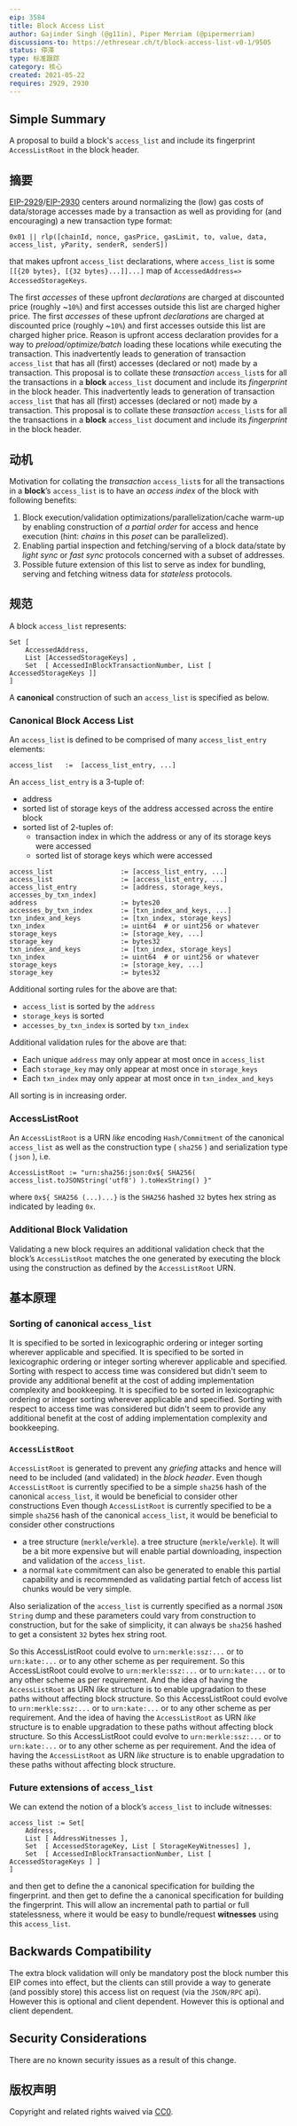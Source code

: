 ```yaml
---
eip: 3584
title: Block Access List
author: Gajinder Singh (@g11in), Piper Merriam (@pipermerriam)
discussions-to: https://ethresear.ch/t/block-access-list-v0-1/9505
status: 停滞
type: 标准跟踪
category: 核心
created: 2021-05-22
requires: 2929, 2930
---
```


## Simple Summary
A proposal to build a block's `access_list` and include its fingerprint `AccessListRoot` in the block header.

## 摘要
[EIP-2929](./eip-2929.md)/[EIP-2930](./eip-2930.md) centers around normalizing the (low) gas costs of data/storage accesses made by a transaction as well as providing for (and encouraging) a new transaction type format:
```
0x01 || rlp([chainId, nonce, gasPrice, gasLimit, to, value, data, access_list, yParity, senderR, senderS])
```
that makes upfront `access_list` declarations, where `access_list` is some `[[{20 bytes}, [{32 bytes}...]]...]` map of `AccessedAddress=> AccessedStorageKeys`.

The first *accesses* of these upfront *declarations* are charged at discounted price (roughly ~`10%`) and first accesses outside this list are charged higher price. The first *accesses* of these upfront *declarations* are charged at discounted price (roughly ~`10%`) and first accesses outside this list are charged higher price. Reason is upfront access declaration provides for a way to *preload/optimize/batch* loading these locations while executing the transaction. This inadvertently leads to generation of transaction `access_list` that has all (first) accesses (declared or not) made by a transaction. This proposal is to collate these *transaction* `access_list`s for all the transactions in a **block** `access_list` document and include its *fingerprint* in the block header. This inadvertently leads to generation of transaction `access_list` that has all (first) accesses (declared or not) made by a transaction. This proposal is to collate these *transaction* `access_list`s for all the transactions in a **block** `access_list` document and include its *fingerprint* in the block header.

## 动机
Motivation for collating the *transaction* `access_list`s for all the transactions in a **block**’s `access_list` is to have an *access index* of the block with following benefits:
1. Block execution/validation optimizations/parallelization/cache warm-up by enabling construction of *a partial order* for access and hence execution (hint: *chains* in this *poset* can be parallelized).
2. Enabling partial inspection and fetching/serving of a block data/state by *light sync* or *fast sync* protocols concerned with a subset of addresses.
3. Possible future extension of this list to serve as index for bundling, serving and fetching witness data for *stateless* protocols.

## 规范
A block `access_list` represents:
```
Set [
    AccessedAddress,
    List [AccessedStorageKeys] ,
    Set  [ AccessedInBlockTransactionNumber, List [ AccessedStorageKeys ]]
]
```
A **canonical** construction of such an `access_list` is specified as below.

### Canonical Block Access List
An `access_list` is defined to be comprised of many `access_list_entry` elements:
```
access_list   :=  [access_list_entry, ...]
```

An `access_list_entry` is a 3-tuple of:
* address
* sorted list of storage keys of the address accessed across the entire block
* sorted list of 2-tuples of:
    * transaction index in which the address or any of its storage keys were accessed
    * sorted list of storage keys which were accessed

```
access_list                 := [access_list_entry, ...]
access_list                 := [access_list_entry, ...]
access_list_entry           := [address, storage_keys, accesses_by_txn_index]
address                     := bytes20
accesses_by_txn_index       := [txn_index_and_keys, ...]
txn_index_and_keys          := [txn_index, storage_keys]
txn_index                   := uint64  # or uint256 or whatever
storage_keys                := [storage_key, ...]
storage_key                 := bytes32
txn_index_and_keys          := [txn_index, storage_keys]
txn_index                   := uint64  # or uint256 or whatever
storage_keys                := [storage_key, ...]
storage_key                 := bytes32
```

Additional sorting rules for the above are that:
* `access_list` is sorted by the `address`
* `storage_keys` is sorted
* `accesses_by_txn_index` is sorted by `txn_index`

Additional validation rules for the above are that:
* Each unique `address` may only appear at most once in `access_list`
* Each `storage_key` may only appear at most once in `storage_keys`
* Each `txn_index` may only appear at most once in `txn_index_and_keys`

All sorting is in increasing order.

### AccessListRoot
An `AccessListRoot` is a URN *like* encoding `Hash/Commitment` of the canonical `access_list` as well as the construction type ( `sha256` ) and serialization type ( `json` ), i.e.
```
AccessListRoot := "urn:sha256:json:0x${ SHA256( access_list.toJSONString('utf8') ).toHexString() }"
```
where `0x${ SHA256 (...)...}` is the `SHA256` hashed `32` bytes hex string as indicated by leading `0x`.

### Additional Block Validation
Validating a new block requires an additional validation check that the block’s `AccessListRoot` matches the one generated by executing the block using the construction as defined by the `AccessListRoot` URN.

## 基本原理
### Sorting of canonical `access_list`
It is specified to be sorted in lexicographic ordering or integer sorting wherever applicable and specified. It is specified to be sorted in lexicographic ordering or integer sorting wherever applicable and specified. Sorting with respect to access time was considered but didn't seem to provide any additional benefit at the cost of adding implementation complexity and bookkeeping. It is specified to be sorted in lexicographic ordering or integer sorting wherever applicable and specified. Sorting with respect to access time was considered but didn't seem to provide any additional benefit at the cost of adding implementation complexity and bookkeeping.

### `AccessListRoot`
`AccessListRoot` is generated to prevent any *griefing* attacks and hence will need to be included (and validated) in the *block header*. Even though `AccessListRoot` is currently specified to be a simple `sha256` hash of the canonical `access_list`, it would be beneficial to consider other constructions Even though `AccessListRoot` is currently specified to be a simple `sha256` hash of the canonical `access_list`, it would be beneficial to consider other constructions
* a tree structure (`merkle`/`verkle`). a tree structure (`merkle`/`verkle`). It will be a bit more expensive but will enable partial downloading, inspection and validation of the `access_list`.
* a normal `kate` commitment can also be generated to enable this partial capability and is recommended as validating partial fetch of access list chunks would be very simple.

Also serialization of the `access_list` is currently specified as a normal `JSON String` dump and these parameters could vary from construction to construction, but for the sake of simplicity, it can always be `sha256` hashed to get a consistent `32` bytes hex string root.

So this AccessListRoot could evolve to `urn:merkle:ssz:...` or to `urn:kate:...` or to any other scheme as per requirement. So this AccessListRoot could evolve to `urn:merkle:ssz:...` or to `urn:kate:...` or to any other scheme as per requirement. And the idea of having the `AccessListRoot` as URN *like* structure is to enable upgradation to these paths without affecting block structure. So this AccessListRoot could evolve to `urn:merkle:ssz:...` or to `urn:kate:...` or to any other scheme as per requirement. And the idea of having the `AccessListRoot` as URN *like* structure is to enable upgradation to these paths without affecting block structure. So this AccessListRoot could evolve to `urn:merkle:ssz:...` or to `urn:kate:...` or to any other scheme as per requirement. And the idea of having the `AccessListRoot` as URN *like* structure is to enable upgradation to these paths without affecting block structure.


### Future extensions of `access_list`
We can extend the notion of a block’s `access_list` to include witnesses:
```
access_list := Set[
    Address,
    List [ AddressWitnesses ],
    Set  [ AccessedStorageKey, List [ StorageKeyWitnesses] ],
    Set  [ AccessedInBlockTransactionNumber, List [ AccessedStorageKeys ] ]
]
```
and then get to define the a canonical specification for building the fingerprint. and then get to define the a canonical specification for building the fingerprint. This will allow an incremental path to partial or full statelessness, where it would be easy to bundle/request **witnesses** using this `access_list`.

## Backwards Compatibility
The extra block validation will only be mandatory post the block number this EIP comes into effect, but the clients can still provide a way to generate (and possibly store) this access list  on request (via the `JSON/RPC` api). However this is optional and client dependent. However this is optional and client dependent.

## Security Considerations
There are no known security issues as a result of this change.

## 版权声明
Copyright and related rights waived via [CC0](../LICENSE.md).
